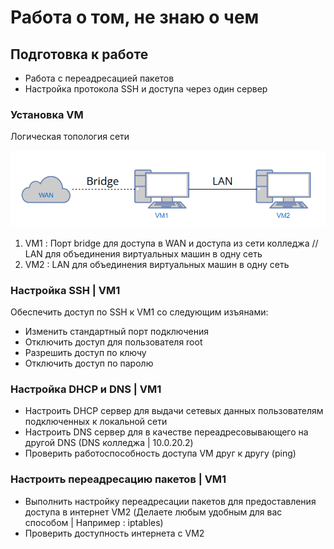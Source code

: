 # Работа о том, не знаю о чем

## Подготовка к работе

- Работа с переадресацией пакетов
- Настройка протокола SSH и доступа через один сервер

### Установка VM

Логическая топология сети

<img src="1.png">

1. VM1 : Порт bridge для доступа в WAN и доступа из сети колледжа // LAN для объединения виртуальных машин в одну сеть
2. VM2 : LAN для объединения виртуальных машин в одну сеть

### Настройка SSH | VM1

Обеспечить доступ по SSH к VM1 со следующим изъянами:

- Изменить стандартный порт подключения
- Отключить доступ для пользователя root
- Разрешить доступ по ключу
- Отключить доступ по паролю

### Настройка DHCP и DNS | VM1

- Настроить DHCP сервер для выдачи сетевых данных пользователям подключенных к локальной сети
- Настроить DNS сервер для в качестве переадресовывающего на другой DNS (DNS колледжа | 10.0.20.2)
- Проверить работоспособность доступа VM друг к другу (ping)

### Настроить переадресацию пакетов | VM1

- Выполнить настройку переадресации пакетов для предоставления доступа в интернет VM2 (Делаете любым удобным для вас способом | Например : iptables)
- Проверить доступность интернета с VM2

